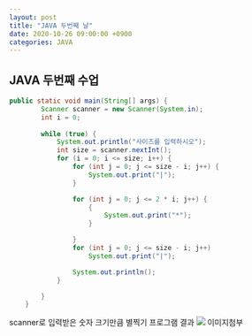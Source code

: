 ```yaml
---
layout: post
title: "JAVA 두번째 날"
date: 2020-10-26 09:00:00 +0900
categories: JAVA
---
```

## JAVA 두번째 수업
```java
public static void main(String[] args) {
		Scanner scanner = new Scanner(System.in);
		int i = 0;
	
		while (true) {
			System.out.println("사이즈를 입력하시오");
			int size = scanner.nextInt();
			for (i = 0; i <= size; i++) {
				for (int j = 0; j <= size - i; j++) {
					System.out.print("|");
				}

				for (int j = 0; j <= 2 * i; j++) {
					{
						System.out.print("*");
					}

				}
				for (int j = 0; j <= size - i; j++)
					System.out.print("|");

				System.out.println();
			}

		}
	}
```
scanner로 입력받은 숫자 크기만큼 별찍기 프로그램 결과
![](https://jeong-dong-hoon.github.io/assets/img/java1.jpg)
이미지첨부